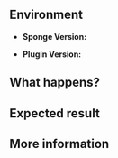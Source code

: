 ## Environment

* **Sponge Version:** <Your Sponge Version>

* **Plugin Version:** <Your Plugin Version>

## What happens?

<Write here what is happening.>

## Expected result

<Write here what or how should it work.>

## More information

<If you want to inform something more then write it here.>

